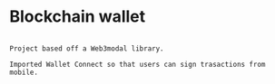 # Blockchain wallet
```

Project based off a Web3modal library.

Imported Wallet Connect so that users can sign trasactions from mobile.

